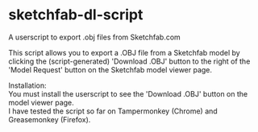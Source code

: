 sketchfab-dl-script
===================

A userscript to export .obj files from Sketchfab.com  

This script allows you to export a .OBJ file from a Sketchfab model by clicking the (script-generated) 'Download .OBJ' button to the right of the 'Model Request' button on the Sketchfab model viewer page.  

Installation:  
  You must install the userscript to see the 'Download .OBJ' button on the model viewer page.  
  I have tested the script so far on Tampermonkey (Chrome) and Greasemonkey (Firefox).  
